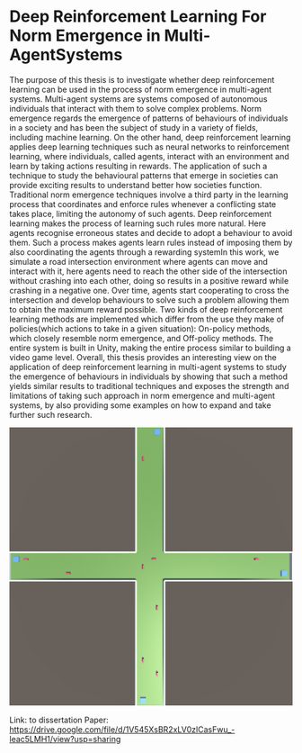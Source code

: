 # Deep Reinforcement Learning For Norm Emergence in Multi-AgentSystems

The purpose of this thesis is to investigate whether deep reinforcement learning can be used in the process of norm emergence in multi-agent systems. Multi-agent systems are systems composed of autonomous individuals that interact with them to solve complex problems. Norm emergence regards the emergence of patterns of behaviours of individuals in a society and has been the subject of study in a variety of fields, including machine learning. On the other hand, deep reinforcement learning applies deep learning techniques such as neural networks to reinforcement learning, where individuals, called agents, interact with an environment and learn by taking actions resulting in rewards. The application of such a technique to study the behavioural patterns that emerge in societies can provide exciting results to understand better how societies function. Traditional norm emergence techniques involve a third party in the learning process that coordinates and enforce rules whenever a conflicting state takes place, limiting the autonomy of such agents. Deep reinforcement learning makes the process of learning such rules more natural. Here agents recognise erroneous states and decide to adopt a behaviour to avoid them. Such a process makes agents learn rules instead of imposing them by also coordinating the agents through a rewarding systemIn this work, we simulate a road intersection environment where agents can move and interact with it, here agents need to reach the other side of the intersection without crashing into each other, doing so results in a positive reward while crashing in a negative one. Over time, agents start cooperating to cross the intersection and develop behaviours to solve such a problem allowing them to obtain the maximum reward possible. Two kinds of deep reinforcement learning methods are implemented which differ from the use they make of policies(which actions to take in a given situation): On-policy methods, which closely resemble norm emergence, and Off-policy methods. The entire system is built in Unity, making the entire process similar to building a video game level. Overall, this thesis provides an interesting view on the application of deep reinforcement learning in multi-agent systems to study the emergence of behaviours in individuals by showing that such a method yields similar results to traditional techniques and exposes the strength and limitations of taking such approach in norm emergence and multi-agent systems, by also providing some examples on how to expand and take further such research.

![alt text](https://github.com/rullo16/Dissertation-BSC-with-Honours-Computing-sicence/blob/master/IronDesign.png?raw=true)

Link: to dissertation Paper: https://drive.google.com/file/d/1V545XsBR2xLV0zlCasFwu_-leac5LMH1/view?usp=sharing
